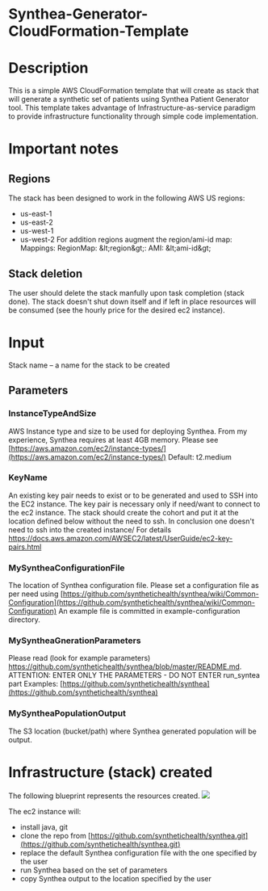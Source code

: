 # Synthea-Generator-CloudFormation-Template

# Description

This is a simple AWS CloudFormation template that will create as stack that will generate a synthetic set of patients using Synthea Patient Generator tool.
This template takes advantage of Infrastructure-as-service paradigm to provide infrastructure functionality through simple code implementation.

# Important notes
## Regions
The stack has been designed to work in the following AWS US regions:
- us-east-1
- us-east-2
- us-west-1
- us-west-2
For addition regions augment the region/ami-id map:
Mappings:
  RegionMap:
    \&lt;region\&gt;:
    AMI: \&lt;ami-id\&gt;

## Stack deletion
The user should delete the stack manfully upon task completion (stack done).
The stack doesn&#39;t shut down itself and if left in place resources will be consumed (see the hourly price for the desired ec2 instance).

# Input
Stack name – a name for the stack to be created

## Parameters
### InstanceTypeAndSize
AWS Instance type and size to be used for deploying Synthea. From my experience, Synthea requires at least 4GB memory. Please see [https://aws.amazon.com/ec2/instance-types/](https://aws.amazon.com/ec2/instance-types/)
Default: t2.medium

### KeyName
An existing key pair needs to exist or to be generated and used to SSH into the EC2 instance.
The key pair is necessary only if need/want to connect to the ec2 instance. The stack should create the cohort and put it at the location defined below without the need to ssh. In conclusion one doesn&#39;t need to ssh into the created instance/
For details https://docs.aws.amazon.com/AWSEC2/latest/UserGuide/ec2-key-pairs.html

### MySyntheaConfigurationFile
The location of Synthea configuration file. Please set a configuration file as per need using
[https://github.com/synthetichealth/synthea/wiki/Common-Configuration](https://github.com/synthetichealth/synthea/wiki/Common-Configuration)
An example file is committed in example-configuration directory.

### MySyntheaGnerationParameters
Please read (look for example parameters) https://github.com/synthetichealth/synthea/blob/master/README.md. ATTENTION: ENTER ONLY THE PARAMETERS - DO NOT ENTER run\_syntea part
Examples: [https://github.com/synthetichealth/synthea](https://github.com/synthetichealth/synthea)

### MySyntheaPopulationOutput
The S3 location (bucket/path) where Synthea generated population will be output.

# Infrastructure (stack) created
The following blueprint represents the resources created.
![](RackMultipart20210422-4-1hi9i05_html_9aa28d7bc326120e.png)

The ec2 instance will:
- install java, git
- clone the repo from [https://github.com/synthetichealth/synthea.git](https://github.com/synthetichealth/synthea.git)
- replace the default Synthea configuration file with the one specified by the user
- run Synthea based on the set of parameters
- copy Synthea output to the location specified by the user
